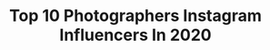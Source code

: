 ---
title: Top 10 Photographers Instagram Influencers In 2020
description: >-
  Find top photographers Instagram influencers in 2020. Most popular hashtags: # #photooftheday #tbt #blackandwhite.
platform: Instagram
profiles:
  - username: "_aliim2"
    fullname: >-
      
    location: "United States"
    followers: 2002
    engagement: 2909
    commentsToLikes: 0.072290
    id: ck9wd68u3e8ui0j789ipnrv1i
    verified: false
    hashtags: "#portraitpages, #photooftheday, #portraitvision, #sonyphotography"
  - username: "suzanne_stein"
    fullname: >-
      Suzanne Stein
    location: "United States"
    followers: 50845
    engagement: 475
    commentsToLikes: 0.040943
    id: ck5zrre2kx4dp0i14vmfrdx1y
    verified: false
    hashtags: "#fujifilmglobal, #fujifilmxt2, #myfeatureshoot, #xpro2"
  - username: "nasriniraniphotography"
    fullname: >-
      Nasrin Irani
    location: ""
    followers: 61864
    engagement: 388
    commentsToLikes: 0.036753
    id: ck0tvuzdccwno0i19ory194mg
    verified: false
    hashtags: "#endless, #blackandwhite, #ourportraitdays, #portraitenvy"
  - username: "makarova_tatyana"
    fullname: >-
      Tatyana Makarova
    location: "Russia"
    followers: 5821
    engagement: 837
    commentsToLikes: 0.063472
    id: ck6u4lhlk4eck0j71gp3h4qw6
    verified: false
    hashtags: ""
  - username: "luigicreese"
    fullname: >-
      Luigi Creese
    location: "United States"
    followers: 8124
    engagement: 1423
    commentsToLikes: 0.040303
    id: ck5cg0kuknxuy0i115tq36hy9
    verified: false
    hashtags: ""
  - username: "stefano_spaziani"
    fullname: >-
      Stefano Spaziani
    location: "France"
    followers: 16930
    engagement: 1234
    commentsToLikes: 0.009132
    id: ckaozscijn6td0i781ftd8616
    verified: false
    hashtags: "#nikonfrance, #photooftheday, #vaticangardens, #nikonchile"
  - username: "sergioheads"
    fullname: >-
      Sergio Cabezas
    location: "Spain"
    followers: 56957
    engagement: 770
    commentsToLikes: 0.007952
    id: ck138xfkvii180i19nugoe0ui
    verified: false
    hashtags: "#covid, #vegan, #lifestyle, #veggie"
  - username: "john.loc"
    fullname: >-
      
    location: "Germany"
    followers: 21595
    engagement: 1199
    commentsToLikes: 0.008005
    id: ck5pzvyxi30mo0i11f57rcw7q
    verified: false
    hashtags: "#tbt"
  - username: "christian_macdonald_studio"
    fullname: >-
      Christian MacDonald
    location: "Sweden"
    followers: 13307
    engagement: 810
    commentsToLikes: 0.029868
    id: ck0uer5zvlxh70i19jql0e7bj
    verified: false
    hashtags: "#agnesakerlund, #christianmacdonaldstudio, #fransummers, #hm"
  - username: "mikeomeally"
    fullname: >-
      Mike O'Meally
    location: "United States"
    followers: 19190
    engagement: 453
    commentsToLikes: 0.033114
    id: ck0w4cm77xx5i0i196hd1bl9i
    verified: false
    hashtags: "#adidasla, #adidasstreetball, #keenanforever"
---